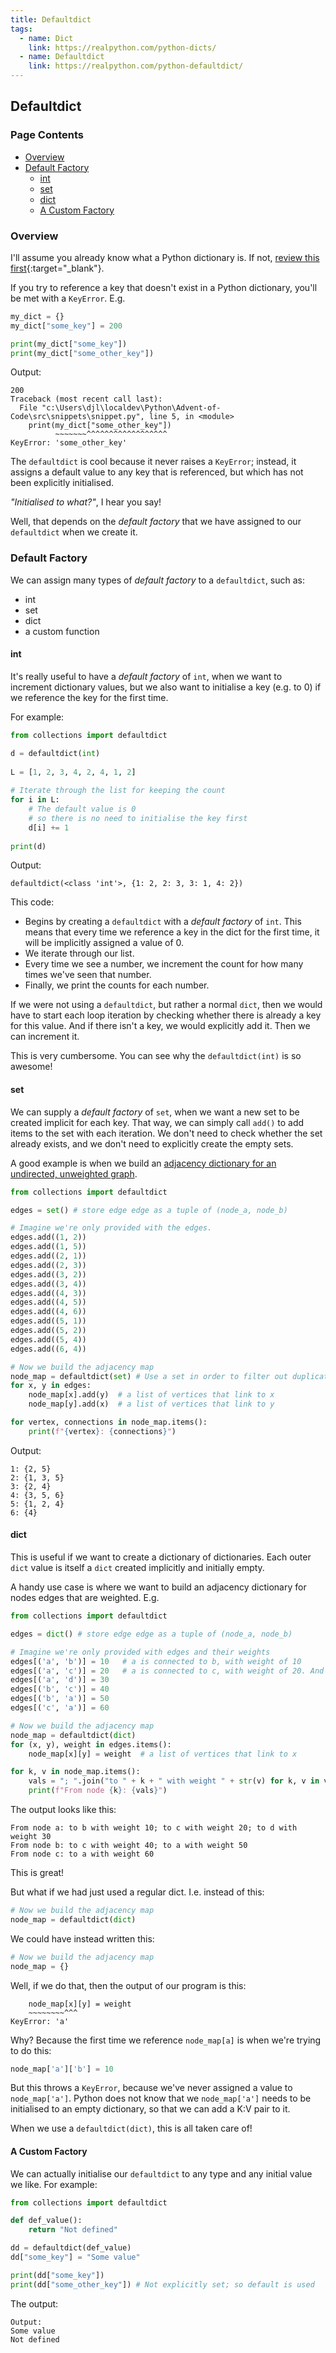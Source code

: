 ```yaml
---
title: Defaultdict
tags: 
  - name: Dict
    link: https://realpython.com/python-dicts/
  - name: Defaultdict
    link: https://realpython.com/python-defaultdict/
---
```

## Defaultdict

### Page Contents

- [Overview](#overview)
- [Default Factory](#default-factory)
  - [int](#int)
  - [set](#set)
  - [dict](#dict)
  - [A Custom Factory](#a-custom-factory)

### Overview

I'll assume you already know what a Python dictionary is.  If not, [review this first](https://realpython.com/python-dicts/){:target="_blank"}.

If you try to reference a key that doesn't exist in a Python dictionary, you'll be met with a `KeyError`. E.g.

```python
my_dict = {}
my_dict["some_key"] = 200

print(my_dict["some_key"])
print(my_dict["some_other_key"])
```

Output:

```text
200
Traceback (most recent call last):
  File "c:\Users\djl\localdev\Python\Advent-of-Code\src\snippets\snippet.py", line 5, in <module>
    print(my_dict["some_other_key"])
          ~~~~~~~^^^^^^^^^^^^^^^^^^
KeyError: 'some_other_key'
```

The `defaultdict` is cool because it never raises a `KeyError`; instead, it assigns a default value to any key that is referenced, but which has not been explicitly initialised.

_"Initialised to what?"_, I hear you say!

Well, that depends on the _default factory_ that we have assigned to our `defaultdict` when we create it.

### Default Factory

We can assign many types of _default factory_ to a `defaultdict`, such as:

- int
- set
- dict
- a custom function

#### int

It's really useful to have a _default factory_ of `int`, when we want to increment dictionary values, but we also want to initialise a key (e.g. to 0) if we reference the key for the first time.

For example:

```python
from collections import defaultdict

d = defaultdict(int) 
   
L = [1, 2, 3, 4, 2, 4, 1, 2] 
   
# Iterate through the list for keeping the count 
for i in L: 
    # The default value is 0 
    # so there is no need to initialise the key first 
    d[i] += 1
       
print(d) 
```

Output:

```text
defaultdict(<class 'int'>, {1: 2, 2: 3, 3: 1, 4: 2})
```

This code:

- Begins by creating a `defaultdict` with a _default factory_ of `int`. This means that every time we reference a key in the dict for the first time, it will be implicitly assigned a value of 0.
- We iterate through our list.
- Every time we see a number, we increment the count for how many times we've seen that number.
- Finally, we print the counts for each number.

If we were not using a `defaultdict`, but rather a normal `dict`, then we would have to start each loop iteration by checking whether there is already a key for this value.  And if there isn't a key, we would explicitly add it.  Then we can increment it.

This is very cumbersome.  You can see why the `defaultdict(int)` is so awesome!

#### set

We can supply a _default factory_ of `set`, when we want a new set to be created implicit for each key. That way, we can simply call `add()` to add items to the set with each iteration.  We don't need to check whether the set already exists, and we don't need to explicitly create the empty sets.

A good example is when we build an [adjacency dictionary for an undirected, unweighted graph](/python/graph).

```python
from collections import defaultdict

edges = set() # store edge edge as a tuple of (node_a, node_b)

# Imagine we're only provided with the edges.
edges.add((1, 2))
edges.add((1, 5))
edges.add((2, 1))
edges.add((2, 3))
edges.add((3, 2))
edges.add((3, 4))
edges.add((4, 3))
edges.add((4, 5))
edges.add((4, 6))
edges.add((5, 1))
edges.add((5, 2))
edges.add((5, 4))
edges.add((6, 4))

# Now we build the adjacency map
node_map = defaultdict(set) # Use a set in order to filter out duplicate connections
for x, y in edges:
    node_map[x].add(y)  # a list of vertices that link to x
    node_map[y].add(x)  # a list of vertices that link to y

for vertex, connections in node_map.items():
    print(f"{vertex}: {connections}")
```

Output:

```text
1: {2, 5}
2: {1, 3, 5}
3: {2, 4}
4: {3, 5, 6}
5: {1, 2, 4}
6: {4}
```

#### dict

This is useful if we want to create a dictionary of dictionaries.  Each outer `dict` value is itself a `dict` created implicitly and initially empty.

A handy use case is where we want to build an adjacency dictionary for nodes edges that are weighted.  E.g.

```python
from collections import defaultdict

edges = dict() # store edge edge as a tuple of (node_a, node_b)

# Imagine we're only provided with edges and their weights
edges[('a', 'b')] = 10   # a is connected to b, with weight of 10
edges[('a', 'c')] = 20   # a is connected to c, with weight of 20. And so on
edges[('a', 'd')] = 30
edges[('b', 'c')] = 40
edges[('b', 'a')] = 50
edges[('c', 'a')] = 60

# Now we build the adjacency map
node_map = defaultdict(dict) 
for (x, y), weight in edges.items():
    node_map[x][y] = weight  # a list of vertices that link to x

for k, v in node_map.items():
    vals = "; ".join("to " + k + " with weight " + str(v) for k, v in v.items()) 
    print(f"From node {k}: {vals}")
```

The output looks like this:

```text
From node a: to b with weight 10; to c with weight 20; to d with weight 30
From node b: to c with weight 40; to a with weight 50
From node c: to a with weight 60
```

This is great!

But what if we had just used a regular dict. I.e. instead of this:

```python
# Now we build the adjacency map
node_map = defaultdict(dict) 
```

We could have instead written this:

```python
# Now we build the adjacency map
node_map = {} 
```

Well, if we do that, then the output of our program is this:

```text
    node_map[x][y] = weight
    ~~~~~~~~^^^
KeyError: 'a'
```

Why? Because the first time we reference `node_map[a]` is when we're trying to do this:

```python
node_map['a']['b'] = 10
```

But this throws a `KeyError`, because we've never assigned a value to `node_map['a']`. Python does not know that we `node_map['a']` needs to be initialised to an empty dictionary, so that we can add a K:V pair to it. 

When we use a `defaultdict(dict)`, this is all taken care of!

#### A Custom Factory

We can actually initialise our `defaultdict` to any type and any initial value we like.  For example:

```python
from collections import defaultdict

def def_value():
    return "Not defined"

dd = defaultdict(def_value)
dd["some_key"] = "Some value"

print(dd["some_key"])
print(dd["some_other_key"]) # Not explicitly set; so default is used
```

The output:

```text
Output:
Some value
Not defined
```